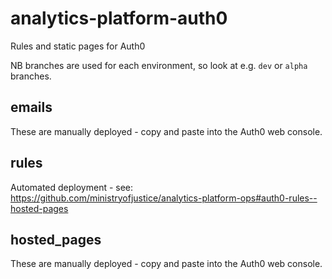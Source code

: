 # analytics-platform-auth0
Rules and static pages for Auth0

NB branches are used for each environment, so look at e.g. `dev` or `alpha` branches.

## emails

These are manually deployed - copy and paste into the Auth0 web console.

## rules

Automated deployment - see: https://github.com/ministryofjustice/analytics-platform-ops#auth0-rules--hosted-pages

## hosted_pages

These are manually deployed - copy and paste into the Auth0 web console.

